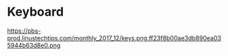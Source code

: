 # Keyboard

https://pbs-prod.linustechtips.com/monthly_2017_12/keys.png.ff23f8b00ae3db890ea035944b63d8e0.png

